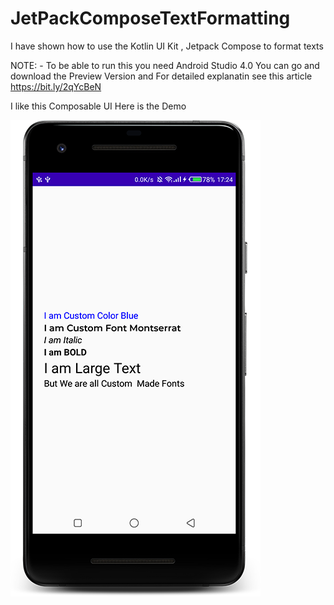 # JetPackComposeTextFormatting
I have shown how to use the Kotlin UI Kit , Jetpack Compose to format texts

NOTE: - To be able to run this you need Android Studio 4.0 You can go and download the Preview Version and For detailed explanatin see this article https://bit.ly/2qYcBeN

I like this Composable UI
Here is the Demo

![Demo Screen showing different text formats made by Jetpack Compose](https://github.com/nickyrabit/JetPackComposeTextFormatting/blob/master/device.png)

